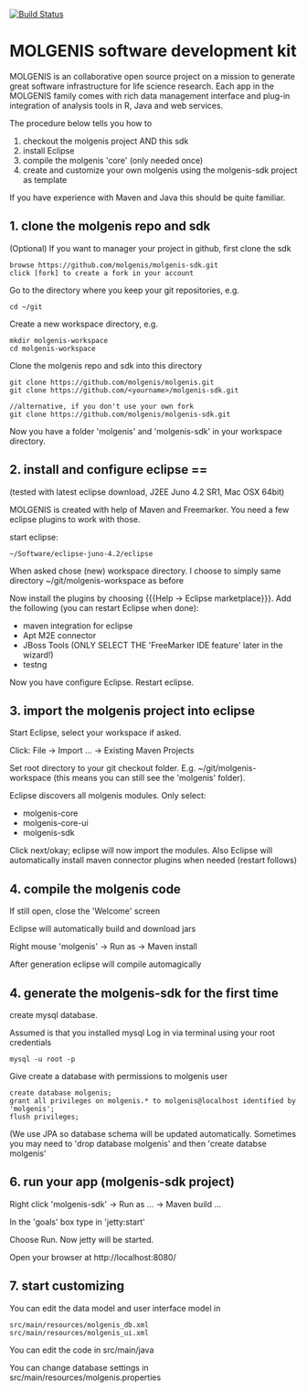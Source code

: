 [![Build Status](http://www.molgenis.org/jenkins/buildStatus/icon?job=molgenis-sdk)](http://www.molgenis.org/jenkins/job/molgenis-sdk/)
# MOLGENIS software development kit

MOLGENIS is an collaborative open source project on a mission to generate great software infrastructure for life science research. Each app in the MOLGENIS family comes with rich data management interface and plug-in integration of analysis tools in R, Java and web services.

The procedure below tells you how to 
1. checkout the molgenis project AND this sdk 
2. install Eclipse
3. compile the molgenis 'core' (only needed once)
4. create and customize your own molgenis using the molgenis-sdk project as template

If you have experience with Maven and Java this should be quite familiar.

## 1. clone the molgenis repo and sdk

(Optional) If you want to manager your project in github, first clone the sdk

	browse https://github.com/molgenis/molgenis-sdk.git
	click [fork] to create a fork in your account

Go to the directory where you keep your git repositories, e.g.

	cd ~/git

Create a new workspace directory, e.g.

	mkdir molgenis-workspace
	cd molgenis-workspace


Clone the molgenis repo and sdk into this directory

	git clone https://github.com/molgenis/molgenis.git
	git clone https://github.com/<yourname>/molgenis-sdk.git
	
	//alternative, if you don't use your own fork
	git clone https://github.com/molgenis/molgenis-sdk.git

Now you have a folder 'molgenis' and 'molgenis-sdk' in your workspace directory.

## 2. install and configure eclipse == 
(tested with latest eclipse download, J2EE Juno 4.2 SR1, Mac OSX 64bit)

MOLGENIS is created with help of Maven and Freemarker. You need a few eclipse plugins to work with those.

start eclipse:

	~/Software/eclipse-juno-4.2/eclipse


When asked chose (new) workspace directory. I choose to simply same directory ~/git/molgenis-workspace as before

Now install the plugins by choosing {{{Help -> Eclipse marketplace}}}. 
Add the following (you can restart Eclipse when done):

* maven integration for eclipse
* Apt M2E connector
* JBoss Tools (ONLY SELECT THE 'FreeMarker IDE feature' later in the wizard!)
* testng

Now you have configure Eclipse. Restart eclipse.

## 3. import the molgenis project into eclipse

Start Eclipse, select your workspace if asked.

Click: File -> Import ... -> Existing Maven Projects 

Set root directory to your git checkout folder. E.g. ~/git/molgenis-workspace
(this means you can still see the 'molgenis' folder).

Eclipse discovers all molgenis modules. Only select:

* molgenis-core
* molgenis-core-ui
* molgenis-sdk

Click next/okay; eclipse will now import the modules. Also Eclipse will automatically install maven connector plugins when needed (restart follows)

## 4. compile the molgenis code

If still open, close the 'Welcome' screen

Eclipse will automatically build and download jars

Right mouse 'molgenis' -> Run as -> Maven install

After generation eclipse will compile automagically

## 4. generate the molgenis-sdk for the first time

create mysql database.

Assumed is that you installed mysql
Log in via terminal using your root credentials

	mysql -u root -p

Give create a database with permissions to molgenis user

	create database molgenis;
	grant all privileges on molgenis.* to molgenis@localhost identified by 'molgenis';
	flush privileges;

(We use JPA so database schema will be updated automatically. Sometimes you may need to 'drop database molgenis' and then 'create databse molgenis'


## 6. run your app (molgenis-sdk project)

Right click 'molgenis-sdk' -> Run as ... -> Maven build ...

In the 'goals' box type in 'jetty:start'

Choose Run. Now jetty will be started.

Open your browser at http://localhost:8080/

## 7. start customizing

You can edit the data model and user interface model in

	src/main/resources/molgenis_db.xml
	src/main/resources/molgenis_ui.xml
	
You can edit the code in 
	src/main/java
	
You can change database settings in
	src/main/resources/molgenis.properties
